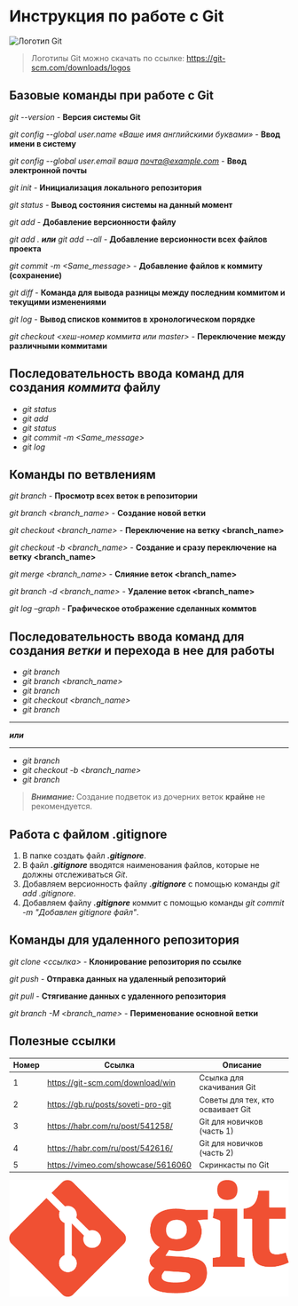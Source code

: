 # Инструкция по работе с Git

![Логотип Git](Git-Logo-2Color.png)

>Логотипы Git можно скачать по ссылке: https://git-scm.com/downloads/logos

## Базовые команды при работе с Git

*git --version* - **Версия системы Git**

*git config --global user.name «Ваше имя английскими буквами»* - **Ввод имени в систему**

*git config --global user.email ваша почта@example.com* - **Ввод электронной почты**

*git init* - **Инициализация локального репозитория**

*git status* - **Вывод состояния системы на данный момент**

*git add* - **Добавление версионности файлу**

*git add . ***или*** git add --all* - **Добавление версионности всех файлов проекта**

*git commit -m <Same_message>* - **Добавление файлов к коммиту (сохранение)**

*git diff* - **Команда для вывода разницы между последним коммитом и текущими изменениями**

*git log* - **Вывод списков коммитов в хронологическом порядке**

*git checkout <хеш-номер коммита или master>* - **Переключение между различными коммитами**

## Последовательность ввода команд для создания ***коммита*** файлу

* *git status*
* *git add*
* *git status*
* *git commit -m <Same_message>*
* *git log*

## Команды по ветвлениям

*git branch* - **Просмотр всех веток в репозитории**

*git branch <branch_name>* - **Создание новой ветки**

*git checkout <branch_name>* - **Переключение на ветку <branch_name>**

*git checkout -b <branch_name>* - **Создание и сразу переключение на ветку <branch_name>**

*git merge <branch_name>* - **Слияние веток <branch_name>**

*git branch -d <branch_name>* - **Удаление веток <branch_name>**

*git log –graph* - **Графическое отображение сделанных коммтов**

## Последовательность ввода команд для создания ***ветки*** и перехода в нее для работы

+ *git branch*
+ *git branch <branch_name>*
+ *git branch*
+ *git checkout <branch_name>*
+ *git branch*
---

***или***

---
+ *git branch*
+ *git checkout -b <branch_name>*
+ *git branch*

> ***Внимание:*** Создание подветок из дочерних веток **крайне** не рекомендуется.

## Работа с файлом .gitignore

1. В папке создать файл ***.gitignore***.
2. В файл ***.gitignore*** вводятся наименования файлов, которые не должны отслеживаться _Git_.
3. Добавляем версионность файлу ***.gitignore*** с помощью команды *git add .gitignore*.
4. Добавляем файлу  ***.gitignore*** коммит с помощью команды *git commit -m "Добавлен gitignore файл"*.

## Команды для удаленного репозитория

*git clone <ссылка>* - **Клонирование репозитория по ссылке**

*git push* - **Отправка данных на удаленный репозиторий**

*git pull* - **Стягивание данных с удаленного репозитория**

*git branch -M <branch_name>* - **Перименование основной ветки**

## Полезные ссылки

|Номер|Ссылка                          |Описание                 |
|-----|--------------------------------|-------------------------|
|1    |https://git-scm.com/download/win|Ссылка для скачивания Git|
|2    |https://gb.ru/posts/soveti-pro-git|Советы для тех, кто осваивает Git|
|3    |https://habr.com/ru/post/541258/|Git для новичков (часть 1)|
|4    |https://habr.com/ru/post/542616/|Git для новичков (часть 2)|
|5    |https://vimeo.com/showcase/5616060|Скринкасты по Git|

![Логотип Git](Git-Logo-1788C.png)